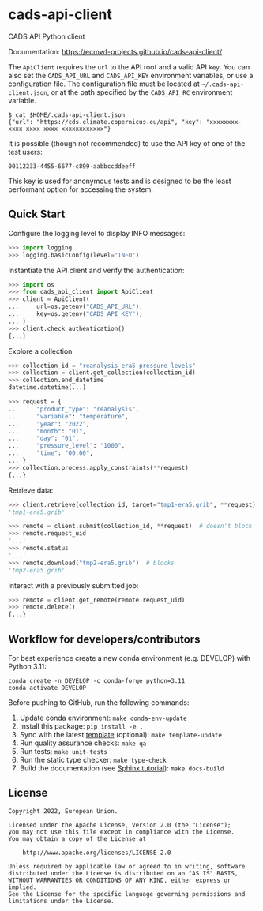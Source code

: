 # cads-api-client

CADS API Python client

Documentation: https://ecmwf-projects.github.io/cads-api-client/

The `ApiClient` requires the `url` to the API root and a valid API `key`. You can also set the `CADS_API_URL` and `CADS_API_KEY` environment variables, or use a configuration file. The configuration file must be located at `~/.cads-api-client.json`, or at the path specified by the `CADS_API_RC` environment variable.

```
$ cat $HOME/.cads-api-client.json
{"url": "https://cds.climate.copernicus.eu/api", "key": "xxxxxxxx-xxxx-xxxx-xxxx-xxxxxxxxxxxx"}
```

It is possible (though not recommended) to use the API key of one of the test users:

```
00112233-4455-6677-c899-aabbccddeeff
```

This key is used for anonymous tests and is designed to be the least performant option for accessing the system.

## Quick Start

Configure the logging level to display INFO messages:

```python
>>> import logging
>>> logging.basicConfig(level="INFO")

```

Instantiate the API client and verify the authentication:

```python
>>> import os
>>> from cads_api_client import ApiClient
>>> client = ApiClient(
...     url=os.getenv("CADS_API_URL"),
...     key=os.getenv("CADS_API_KEY"),
... )
>>> client.check_authentication()
{...}

```

Explore a collection:

```python
>>> collection_id = "reanalysis-era5-pressure-levels"
>>> collection = client.get_collection(collection_id)
>>> collection.end_datetime
datetime.datetime(...)

>>> request = {
...     "product_type": "reanalysis",
...     "variable": "temperature",
...     "year": "2022",
...     "month": "01",
...     "day": "01",
...     "pressure_level": "1000",
...     "time": "00:00",
... }
>>> collection.process.apply_constraints(**request)
{...}

```

Retrieve data:

```python
>>> client.retrieve(collection_id, target="tmp1-era5.grib", **request)  # blocks
'tmp1-era5.grib'

>>> remote = client.submit(collection_id, **request)  # doesn't block
>>> remote.request_uid
'...'
>>> remote.status
'...'
>>> remote.download("tmp2-era5.grib")  # blocks
'tmp2-era5.grib'

```

Interact with a previously submitted job:

```python
>>> remote = client.get_remote(remote.request_uid)
>>> remote.delete()
{...}

```

## Workflow for developers/contributors

For best experience create a new conda environment (e.g. DEVELOP) with Python 3.11:

```
conda create -n DEVELOP -c conda-forge python=3.11
conda activate DEVELOP
```

Before pushing to GitHub, run the following commands:

1. Update conda environment: `make conda-env-update`
1. Install this package: `pip install -e .`
1. Sync with the latest [template](https://github.com/ecmwf-projects/cookiecutter-conda-package) (optional): `make template-update`
1. Run quality assurance checks: `make qa`
1. Run tests: `make unit-tests`
1. Run the static type checker: `make type-check`
1. Build the documentation (see [Sphinx tutorial](https://www.sphinx-doc.org/en/master/tutorial/)): `make docs-build`

## License

```
Copyright 2022, European Union.

Licensed under the Apache License, Version 2.0 (the "License");
you may not use this file except in compliance with the License.
You may obtain a copy of the License at

    http://www.apache.org/licenses/LICENSE-2.0

Unless required by applicable law or agreed to in writing, software
distributed under the License is distributed on an "AS IS" BASIS,
WITHOUT WARRANTIES OR CONDITIONS OF ANY KIND, either express or implied.
See the License for the specific language governing permissions and
limitations under the License.
```

